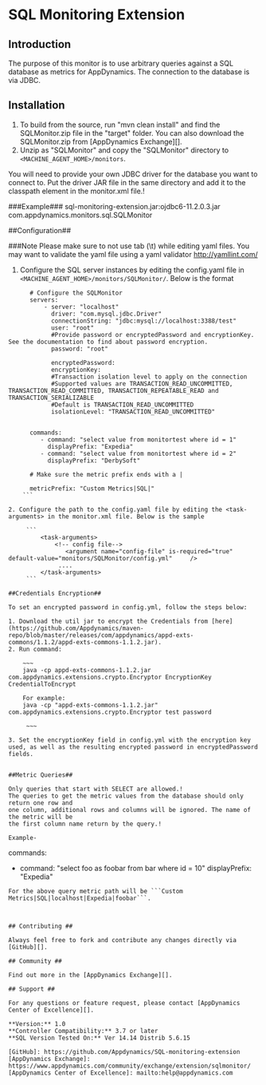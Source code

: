 SQL Monitoring Extension
====================================

## Introduction ##

The purpose of this monitor is to use arbitrary queries against a SQL database as metrics
for AppDynamics. The connection to the database is via JDBC.


## Installation ##

1. To build from the source, run "mvn clean install" and find the SQLMonitor.zip file in the "target" folder.
   You can also download the SQLMonitor.zip from [AppDynamics Exchange][].
2. Unzip as "SQLMonitor" and copy the "SQLMonitor" directory to `<MACHINE_AGENT_HOME>/monitors`.

You will need to provide your own JDBC driver for the database you want to connect to.
Put the driver JAR file in the same directory and add it to the classpath element in the
monitor.xml file.!

###Example###
<java-task>
    <!-- Use regular classpath foo.jar;bar.jar -->
    <!-- append JDBC driver jar -->
    <classpath>sql-monitoring-extension.jar:ojdbc6-11.2.0.3.jar</classpath>
    <impl-class>com.appdynamics.monitors.sql.SQLMonitor</impl-class>
</java-task>


##Configuration##


###Note
Please make sure to not use tab (\t) while editing yaml files. You may want to validate the yaml file using a yaml validator http://yamllint.com/

1. Configure the SQL server instances by editing the config.yaml file in `<MACHINE_AGENT_HOME>/monitors/SQLMonitor/`. Below is the format

```
      # Configure the SQLMonitor
      servers:
          - server: "localhost"
            driver: "com.mysql.jdbc.Driver"
            connectionString: "jdbc:mysql://localhost:3388/test"
            user: "root"
            #Provide password or encryptedPassword and encryptionKey. See the documentation to find about password encryption.
            password: "root"

            encryptedPassword:
            encryptionKey:
            #Transaction isolation level to apply on the connection
            #Supported values are TRANSACTION_READ_UNCOMMITTED, TRANSACTION_READ_COMMITTED, TRANSACTION_REPEATABLE_READ and TRANSACTION_SERIALIZABLE
            #Default is TRANSACTION_READ_UNCOMMITTED
            isolationLevel: "TRANSACTION_READ_UNCOMMITTED"


      commands:
         - command: "select value from monitortest where id = 1"
           displayPrefix: "Expedia"
         - command: "select value from monitortest where id = 2"
           displayPrefix: "DerbySoft"

      # Make sure the metric prefix ends with a |

      metricPrefix: "Custom Metrics|SQL|"
    ```

2. Configure the path to the config.yaml file by editing the <task-arguments> in the monitor.xml file. Below is the sample

     ```
         <task-arguments>
             <!-- config file-->
                <argument name="config-file" is-required="true" default-value="monitors/SQLMonitor/config.yml"     />
              ....
         </task-arguments>
     ```

##Credentials Encryption##

To set an encrypted password in config.yml, follow the steps below:

1. Download the util jar to encrypt the Credentials from [here](https://github.com/Appdynamics/maven-repo/blob/master/releases/com/appdynamics/appd-exts-commons/1.1.2/appd-exts-commons-1.1.2.jar).
2. Run command:

   	~~~
   	java -cp appd-exts-commons-1.1.2.jar com.appdynamics.extensions.crypto.Encryptor EncryptionKey CredentialToEncrypt

   	For example:
   	java -cp "appd-exts-commons-1.1.2.jar" com.appdynamics.extensions.crypto.Encryptor test password

     ~~~

3. Set the encryptionKey field in config.yml with the encryption key used, as well as the resulting encrypted password in encryptedPassword fields.


##Metric Queries##

Only queries that start with SELECT are allowed.!
The queries to get the metric values from the database should only return one row and
one column, additional rows and columns will be ignored. The name of the metric will be
the first column name return by the query.!

Example-

```
commands:
   - command: "select foo as foobar from bar where id = 10"
     displayPrefix: "Expedia"
```
For the above query metric path will be ```Custom Metrics|SQL|localhost|Expedia|foobar```.



## Contributing ##

Always feel free to fork and contribute any changes directly via [GitHub][].

## Community ##

Find out more in the [AppDynamics Exchange][].

## Support ##

For any questions or feature request, please contact [AppDynamics Center of Excellence][].

**Version:** 1.0
**Controller Compatibility:** 3.7 or later
**SQL Version Tested On:** Ver 14.14 Distrib 5.6.15

[GitHub]: https://github.com/Appdynamics/SQL-monitoring-extension
[AppDynamics Exchange]: https://www.appdynamics.com/community/exchange/extension/sqlmonitor/
[AppDynamics Center of Excellence]: mailto:help@appdynamics.com
